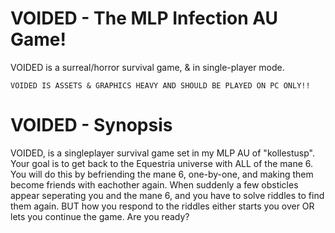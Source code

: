 # VOIDED - The MLP Infection AU Game!
VOIDED is a surreal/horror survival game, & in single-player mode.

```VOIDED IS ASSETS & GRAPHICS HEAVY AND SHOULD BE PLAYED ON PC ONLY!!```

# VOIDED - Synopsis
VOIDED, is a singleplayer survival game set in my MLP AU of "kollestusp". Your goal is to get back to the Equestria universe with ALL of the mane 6. You will do this by befriending the mane 6, one-by-one, and making them become friends with eachother again. When suddenly a few obsticles appear seperating you and the mane 6, and you have to solve riddles to find them again. BUT how you respond to the riddles either starts you over OR lets you continue the game. Are you ready?
